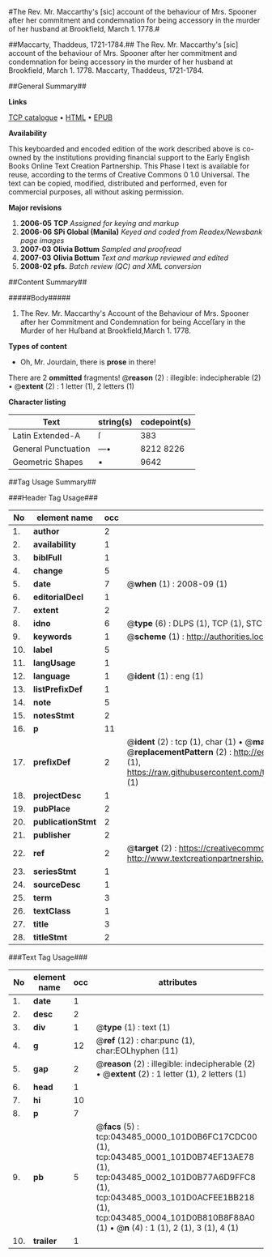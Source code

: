 #The Rev. Mr. Maccarthy's [sic] account of the behaviour of Mrs. Spooner after her commitment and condemnation for being accessory in the murder of her husband at Brookfield, March 1. 1778.#

##Maccarty, Thaddeus, 1721-1784.##
The Rev. Mr. Maccarthy's [sic] account of the behaviour of Mrs. Spooner after her commitment and condemnation for being accessory in the murder of her husband at Brookfield, March 1. 1778.
Maccarty, Thaddeus, 1721-1784.

##General Summary##

**Links**

[TCP catalogue](http://www.ota.ox.ac.uk/tcp/)  • 
[HTML](http://tei.it.ox.ac.uk/tcp/Texts-HTML/free/N33/N33152.html)  • 
[EPUB](http://tei.it.ox.ac.uk/tcp/Texts-EPUB/free/N33/N33152.epub)

**Availability**

This keyboarded and encoded edition of the
	       work described above is co-owned by the institutions
	       providing financial support to the Early English Books
	       Online Text Creation Partnership. This Phase I text is
	       available for reuse, according to the terms of Creative
	       Commons 0 1.0 Universal. The text can be copied,
	       modified, distributed and performed, even for
	       commercial purposes, all without asking permission.

**Major revisions**

1. __2006-05__ __TCP__ *Assigned for keying and markup*
1. __2006-06__ __SPi Global (Manila)__ *Keyed and coded from Readex/Newsbank page images*
1. __2007-03__ __Olivia Bottum__ *Sampled and proofread*
1. __2007-03__ __Olivia Bottum__ *Text and markup reviewed and edited*
1. __2008-02__ __pfs.__ *Batch review (QC) and XML conversion*

##Content Summary##

#####Body#####

1. The Rev. Mr. Maccarthy's Account of the Behaviour of Mrs. Spooner after her Commitment and Condemnation for being Acceſſary in the Murder of her Huſband at Brookfield,March 1. 1778.

**Types of content**

  * Oh, Mr. Jourdain, there is **prose** in there!

There are 2 **ommitted** fragments! 
 @__reason__ (2) : illegible: indecipherable (2)  •  @__extent__ (2) : 1 letter (1), 2 letters (1)

**Character listing**


|Text|string(s)|codepoint(s)|
|---|---|---|
|Latin Extended-A|ſ|383|
|General Punctuation|—•|8212 8226|
|Geometric Shapes|▪|9642|

##Tag Usage Summary##

###Header Tag Usage###

|No|element name|occ|attributes|
|---|---|---|---|
|1.|__author__|2||
|2.|__availability__|1||
|3.|__biblFull__|1||
|4.|__change__|5||
|5.|__date__|7| @__when__ (1) : 2008-09 (1)|
|6.|__editorialDecl__|1||
|7.|__extent__|2||
|8.|__idno__|6| @__type__ (6) : DLPS (1), TCP (1), STC (1), NOTIS (1), IMAGE-SET (1), EVANS-CITATION (1)|
|9.|__keywords__|1| @__scheme__ (1) : http://authorities.loc.gov/ (1)|
|10.|__label__|5||
|11.|__langUsage__|1||
|12.|__language__|1| @__ident__ (1) : eng (1)|
|13.|__listPrefixDef__|1||
|14.|__note__|5||
|15.|__notesStmt__|2||
|16.|__p__|11||
|17.|__prefixDef__|2| @__ident__ (2) : tcp (1), char (1)  •  @__matchPattern__ (2) : ([0-9\-]+):([0-9IVX]+) (1), (.+) (1)  •  @__replacementPattern__ (2) : http://eebo.chadwyck.com/downloadtiff?vid=$1&page=$2 (1), https://raw.githubusercontent.com/textcreationpartnership/Texts/master/tcpchars.xml#$1 (1)|
|18.|__projectDesc__|1||
|19.|__pubPlace__|2||
|20.|__publicationStmt__|2||
|21.|__publisher__|2||
|22.|__ref__|2| @__target__ (2) : https://creativecommons.org/publicdomain/zero/1.0/ (1), http://www.textcreationpartnership.org/docs/. (1)|
|23.|__seriesStmt__|1||
|24.|__sourceDesc__|1||
|25.|__term__|3||
|26.|__textClass__|1||
|27.|__title__|3||
|28.|__titleStmt__|2||


###Text Tag Usage###

|No|element name|occ|attributes|
|---|---|---|---|
|1.|__date__|1||
|2.|__desc__|2||
|3.|__div__|1| @__type__ (1) : text (1)|
|4.|__g__|12| @__ref__ (12) : char:punc (1), char:EOLhyphen (11)|
|5.|__gap__|2| @__reason__ (2) : illegible: indecipherable (2)  •  @__extent__ (2) : 1 letter (1), 2 letters (1)|
|6.|__head__|1||
|7.|__hi__|10||
|8.|__p__|7||
|9.|__pb__|5| @__facs__ (5) : tcp:043485_0000_101D0B6FC17CDC00 (1), tcp:043485_0001_101D0B74EF13AE78 (1), tcp:043485_0002_101D0B77A6D9FFC8 (1), tcp:043485_0003_101D0ACFEE1BB218 (1), tcp:043485_0004_101D0B810B8F88A0 (1)  •  @__n__ (4) : 1 (1), 2 (1), 3 (1), 4 (1)|
|10.|__trailer__|1||
